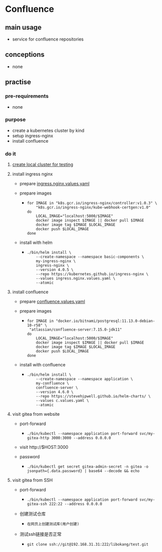 # Confluence

## main usage

* service for confluence repositories

## conceptions

* none

## practise

### pre-requirements

* none

### purpose

* create a kubernetes cluster by kind
* setup ingress-nginx
* install confluence

### do it

1. [create local cluster for testing](../../local.cluster.for.testing.md)

2. install ingress nginx

   * prepare [ingress.nginx.values.yaml](../../basic/resources/ingress.nginx.values.yaml.md)

   * prepare images

     + ```shell
       for IMAGE in "k8s.gcr.io/ingress-nginx/controller:v1.0.3" \
           "k8s.gcr.io/ingress-nginx/kube-webhook-certgen:v1.0"
       do
           LOCAL_IMAGE="localhost:5000/$IMAGE"
           docker image inspect $IMAGE || docker pull $IMAGE
           docker image tag $IMAGE $LOCAL_IMAGE
           docker push $LOCAL_IMAGE
       done
       ```

   * install with helm

     + ```shell
       ./bin/helm install \
           --create-namespace --namespace basic-components \
           my-ingress-nginx \
           ingress-nginx \
           --version 4.0.5 \
           --repo https://kubernetes.github.io/ingress-nginx \
           --values ingress.nginx.values.yaml \
           --atomic
       ```

3. install confluence

   * prepare [confluence.values.yaml](resources/confluence.values.yaml.md)

   * prepare images

     + ```shell
       for IMAGE in "docker.io/bitnami/postgresql:11.13.0-debian-10-r58" \
       	"atlassian/confluence-server:7.15.0-jdk11" 
       do
           LOCAL_IMAGE="localhost:5000/$IMAGE"
           docker image inspect $IMAGE || docker pull $IMAGE
           docker image tag $IMAGE $LOCAL_IMAGE
           docker push $LOCAL_IMAGE
       done
       ```
   
   * install with confluence
   
     + ```shell
       ./bin/helm install \
           --create-namespace --namespace application \
           my-confluence \
           confluence-server \
           --version 4.6.0 \
           --repo https://stevehipwell.github.io/helm-charts/ \
           --values c.values.yaml \
           --atomic
       ```
   
4. visit gitea from website

   * port-forward

     + ```shell
       ./bin/kubectl --namespace application port-forward svc/my-gitea-http 3000:3000 --address 0.0.0.0
       ```

   * visit http://$HOST:3000

   * password

     + ```shell
       ./bin/kubectl get secret gitea-admin-secret -n gitea -o jsonpath={.data.password} | base64 --decode && echo
       ```

5. visit gitea from SSH

   * port-forward

     + ```shell
       ./bin/kubectl --namespace application port-forward svc/my-gitea-ssh 222:22 --address 0.0.0.0
       ```

   * 创建测试仓库

     * ```tex
       在网页上创建测试库(用户创建)
       ```

   + 测试ssh链接是否正常

     * ```shell
       git clone ssh://git@192.168.31.31:222/libokang/test.git
       ```